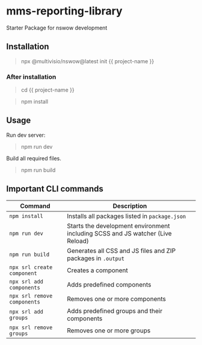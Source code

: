 # mms-reporting-library

Starter Package for nswow development

## Installation

> npx @multivisio/nswow@latest init {{ project-name }}

### After installation

> cd {{ project-name }}

> npm install

## Usage

Run dev server:

> npm run dev

Build all required files.

> npm run build

## Important CLI commands

| Command                         | Description                                                                    |
|---------------------------------|--------------------------------------------------------------------------------|
| `npm install`                   | Installs all packages listed in `package.json`                                 |
| `npm run dev`                   | Starts the development environment including SCSS and JS watcher (Live Reload) |
| `npm run build`                 | Generates all CSS and JS files and ZIP packages in `.output`                   |
| `npx srl create component`      | Creates a component                                                            |
| `npx srl add components`        | Adds predefined components                                                     |
| `npx srl remove components`     | Removes one or more components                                                 |
| `npx srl add groups`            | Adds predefined groups and their components                                    |
| `npx srl remove groups`         | Removes one or more groups                                                     |

